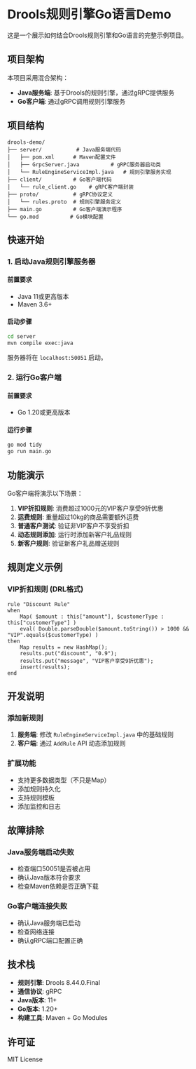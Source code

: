 # Drools规则引擎Go语言Demo

这是一个展示如何结合Drools规则引擎和Go语言的完整示例项目。

## 项目架构

本项目采用混合架构：
- **Java服务端**: 基于Drools的规则引擎，通过gRPC提供服务
- **Go客户端**: 通过gRPC调用规则引擎服务

## 项目结构

```
drools-demo/
├── server/           # Java服务端代码
│   ├── pom.xml      # Maven配置文件
│   ├── GrpcServer.java          # gRPC服务器启动类
│   └── RuleEngineServiceImpl.java   # 规则引擎服务实现
├── client/          # Go客户端代码
│   └── rule_client.go    # gRPC客户端封装
├── proto/           # gRPC协议定义
│   └── rules.proto  # 规则引擎服务定义
├── main.go          # Go客户端演示程序
└── go.mod          # Go模块配置
```

## 快速开始

### 1. 启动Java规则引擎服务器

#### 前置要求
- Java 11或更高版本
- Maven 3.6+

#### 启动步骤
```bash
cd server
mvn compile exec:java
```

服务器将在 `localhost:50051` 启动。

### 2. 运行Go客户端

#### 前置要求
- Go 1.20或更高版本

#### 运行步骤
```bash
go mod tidy
go run main.go
```

## 功能演示

Go客户端将演示以下场景：

1. **VIP折扣规则**: 消费超过1000元的VIP客户享受9折优惠
2. **运费规则**: 重量超过10kg的商品需要额外运费
3. **普通客户测试**: 验证非VIP客户不享受折扣
4. **动态规则添加**: 运行时添加新客户礼品规则
5. **新客户规则**: 验证新客户礼品赠送规则

## 规则定义示例

### VIP折扣规则 (DRL格式)
```drl
rule "Discount Rule"
when
    Map( $amount : this["amount"], $customerType : this["customerType"] )
    eval( Double.parseDouble($amount.toString()) > 1000 && "VIP".equals($customerType) )
then
    Map results = new HashMap();
    results.put("discount", "0.9");
    results.put("message", "VIP客户享受9折优惠");
    insert(results);
end
```

## 开发说明

### 添加新规则

1. **服务端**: 修改 `RuleEngineServiceImpl.java` 中的基础规则
2. **客户端**: 通过 `AddRule` API 动态添加规则

### 扩展功能

- 支持更多数据类型（不只是Map）
- 添加规则持久化
- 支持规则模板
- 添加监控和日志

## 故障排除

### Java服务端启动失败
- 检查端口50051是否被占用
- 确认Java版本符合要求
- 检查Maven依赖是否正确下载

### Go客户端连接失败
- 确认Java服务端已启动
- 检查网络连接
- 确认gRPC端口配置正确

## 技术栈

- **规则引擎**: Drools 8.44.0.Final
- **通信协议**: gRPC
- **Java版本**: 11+
- **Go版本**: 1.20+
- **构建工具**: Maven + Go Modules

## 许可证

MIT License